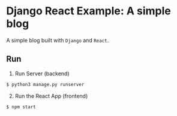 # Django React Example: A simple blog

A simple blog built with `Django` and `React`.

## Run

1. Run Server (backend)

```bash
$ python3 manage.py runserver
```

2. Run the React App (frontend)

```bash
$ npm start
```
